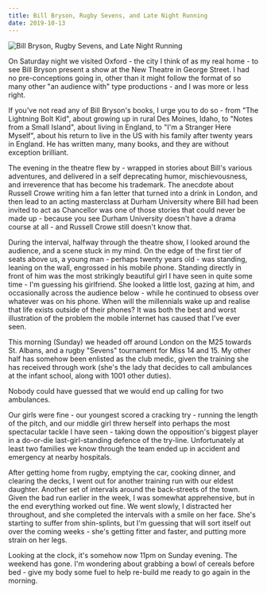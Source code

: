 ```yaml
---
title: Bill Bryson, Rugby Sevens, and Late Night Running
date: 2019-10-13
---
```


![Bill Bryson, Rugby Sevens, and Late Night Running](https://source.unsplash.com/di8ognBauG0/1600x900)

On Saturday night we visited Oxford - the city I think of as my real home - to see Bill Bryson present a show at the New Theatre in George Street. I had no pre-conceptions going in, other than it might follow the format of so many other "an audience with" type productions - and I was more or less right.

If you've not read any of Bill Bryson's books, I urge you to do so - from "The Lightning Bolt Kid", about growing up in rural Des Moines, Idaho, to "Notes from a Small Island", about living in England, to "I'm a Stranger Here Myself", about his return to live in the US with his family after twenty years in England. He has written many, many books, and they are without exception brilliant.

The evening in the theatre flew by - wrapped in stories about Bill's various adventures, and delivered in a self deprecating humor, mischievousness, and irreverence that has become his trademark. The anecdote about Russell Crowe writing him a fan letter that turned into a drink in London, and then lead to an acting masterclass at Durham University where Bill had been invited to act as Chancellor was one of those stories that could never be made up - because you see Durham University doesn't have a drama course at all - and Russell Crowe still doesn't know that.

During the interval, halfway through the theatre show, I looked around the audience, and a scene stuck in my mind. On the edge of the first tier of seats above us, a young man - perhaps twenty years old - was standing, leaning on the wall, engrossed in his mobile phone. Standing directly in front of him was the most strikingly beautiful girl I have seen in quite some time - I'm guessing his girlfriend. She looked a little lost, gazing at him, and occasionally across the audience below - while he continued to obsess over whatever was on his phone. When will the millennials wake up and realise that life exists outside of their phones? It was both the best and worst illustration of the problem the mobile internet has caused that I've ever seen.

This morning (Sunday) we headed off around London on the M25 towards St. Albans, and a rugby "Sevens" tournament for Miss 14 and 15. My other half has somehow been enlisted as the club medic, given the training she has received through work (she's the lady that decides to call ambulances at the infant school, along with 1001 other duties).

Nobody could have guessed that we would end up calling for two ambulances.

Our girls were fine - our youngest scored a cracking try - running the length of the pitch, and our middle girl threw herself into perhaps the most spectacular tackle I have seen - taking down the opposition's biggest player in a do-or-die last-girl-standing defence of the try-line. Unfortunately at least two families we know through the team ended up in accident and emergency at nearby hospitals.

After getting home from rugby, emptying the car, cooking dinner, and clearing the decks, I went out for another training run with our eldest daughter. Another set of intervals around the back-streets of the town. Given the bad run earlier in the week, I was somewhat apprehensive, but in the end everything worked out fine. We went slowly, I distracted her throughout, and she completed the intervals with a smile on her face. She's starting to suffer from shin-splints, but I'm guessing that will sort itself out over the coming weeks - she's getting fitter and faster, and putting more strain on her legs.

Looking at the clock, it's somehow now 11pm on Sunday evening. The weekend has gone. I'm wondering about grabbing a bowl of cereals before bed - give my body some fuel to help re-build me ready to go again in the morning.